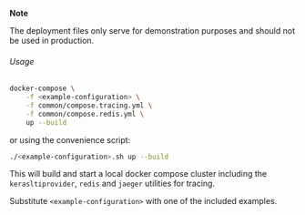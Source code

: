 
**Note**

The deployment files only serve for demonstration purposes and should not be used in production.

###### Usage

```bash
docker-compose \
    -f <example-configuration> \
    -f common/compose.tracing.yml \
    -f common/compose.redis.yml \
    up --build
```

or using the convenience script:

```bash
./<example-configuration>.sh up --build
```

This will build and start a local docker compose cluster including the `kerasltiprovider`, `redis` and 
`jaeger` utilities for tracing.

Substitute `<example-configuration>` with one of the included examples.